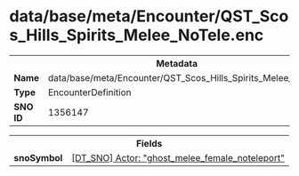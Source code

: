 <h1>data/base/meta/Encounter/QST_Scos_Hills_Spirits_Melee_NoTele.enc</h1><table><tr><th colspan="100%">Metadata</th></tr><tr><td><b>Name</b></td><td>data/base/meta/Encounter/QST_Scos_Hills_Spirits_Melee_NoTele.enc</td></tr><tr><td><b>Type</b></td><td>EncounterDefinition</td></tr><tr><td><b>SNO ID</b></td><td>1356147</td></tr></table>

<table><tr><th colspan="100%">Fields</th></tr><tr><td><b>snoSymbol</b></td><td><a href="..\Actor\ghost_melee_female_noteleport.acr.md">[DT_SNO] Actor: "ghost_melee_female_noteleport"</a></td></tr></table>

